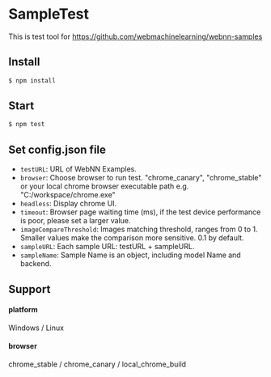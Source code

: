# SampleTest
This is test tool for https://github.com/webmachinelearning/webnn-samples

## Install

```sh
$ npm install
```

## Start

```sh
$ npm test
```

## Set config.json file

* `testURL`: URL of WebNN Examples.
* `browser`: Choose browser to run test. "chrome_canary", "chrome_stable" or your local chrome browser executable path e.g. "C:/workspace/chrome.exe"
* `headless`: Display chrome UI.
* `timeout`: Browser page waiting time (ms), if the test device performance is poor, please set a larger value.
* `imageCompareThreshold`: Images matching threshold, ranges from 0 to 1. Smaller values make the comparison more sensitive. 0.1 by default.
* `sampleURL`: Each sample URL: testURL + sampleURL.
* `sampleName`: Sample Name is an object, including model Name and backend.

## Support

#### platform

Windows / Linux

#### browser

chrome_stable / chrome_canary / local_chrome_build